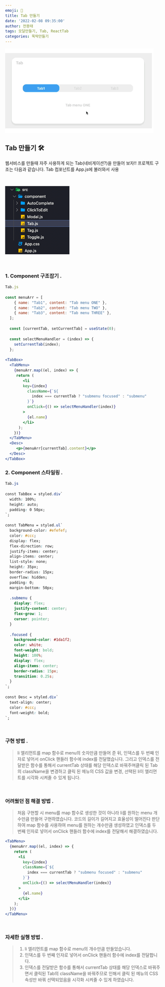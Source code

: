 ```yaml
---
emoji: 🥤
title: Tab 만들기
date: '2022-02-08 09:35:00'
author: 전용태
tags: 모달만들기, Tab, ReactTab
categories: 뚝딱만들기
---
```


![tab.gif](tab.gif)

## Tab 만들기 🛠

웹서비스를 만들때 자주 사용하게 되는 Tab(네비게이션?)을 만들어 보자!! 프로젝트 구조는 다음과 같습니다. Tab 컴포넌트를 App.js에 불러와서 사용

<br />

![tree.png](tree.png)

<br />

### 1. Component 구조잡기 .

```jsx
Tab.js

const menuArr = [
    { name: "Tab1", content: "Tab menu ONE" },
    { name: "Tab2", content: "Tab menu TWO" },
    { name: "Tab3", content: "Tab menu THREE" },
  ];

  const [currentTab, setCurrentTab] = useState(0);

  const selectMenuHandler = (index) => {
    setCurrentTab(index);
  };

<TabBox>
  <TabMenu>
    {menuArr.map((el, index) => {
     return (
        <li
        key={index}
          className={`${
            index === currentTab ? "submenu focused" : "submenu"
          }`}
          onClick={() => selectMenuHandler(index)}
        >
          {el.name}
        </li>
      );
    })}
  </TabMenu>
  <Desc>
     <p>{menuArr[currentTab].content}</p>
  </Desc>
</TabBox>

```

### 2. Component 스타일링 .

```css
Tab.js

const TabBox = styled.div`
  width: 100%;
  height: auto;
  padding: 0 50px;
`;

const TabMenu = styled.ul`
  background-color: #efefef;
  color: #ccc;
  display: flex;
  flex-direction: row;
  justify-items: center;
  align-items: center;
  list-style: none;
  height: 35px;
  border-radius: 15px;
  overflow: hidden;
  padding: 0;
  margin-bottom: 50px;

  .submenu {
    display: flex;
    justify-content: center;
    flex-grow: 1;
    cursor: pointer;
  }

  .focused {
    background-color: #1da1f2;
    color: white;
    font-weight: bold;
    height: 100%;
    display: flex;
    align-items: center;
    border-radius: 15px;
    transition: 0.25s;
  }
`;

const Desc = styled.div`
  text-align: center;
  color: #ccc;
  font-weight: bold;
`;
```

<br />


### 구현 방법 .

> li 엘리먼트를 map 함수로 menu의 숫자만큼 만들어 준 뒤, 인덱스를 두 번째 인자로 넣어서 onClick 핸들러 함수에 index를 전달했습니다. 그리고 인덱스를 전달받은 함수를 통해서 currentTab 상태를 해당 인덱스로 바꿔주며클릭 된 Tab의 className을 변경하고 클릭 된 메뉴의 CSS 값을 변경, 선택된 li이 엘리먼트를 시각화 시켜줄 수 있게 됩니다.

<br />

### 어려웠던 점 해결 방법 .

> 처음 구현할 시 menu를 map 함수로 생성한 것이 아니라 li를 원하는 menu 개수만큼 만들어 구현하였습니다. 코드의 길이가 길어지고 효율성이 떨어진다 판단하여 map 함수를 사용하여 menu를 원하는 개수만큼 생성하였고 인덱스를 두 번째 인자로 넣어서 onClick 핸들러 함수에 index를 전달해서 해결하였습니다.

```jsx
<TabMenu>
  {menuArr.map((el, index) => {
    return (
      <li
        key={index}
        className={`${
          index === currentTab ? "submenu focused" : "submenu"
        }`}
        onClick={() => selectMenuHandler(index)}
      >
        {el.name}
      </li>
    );
  })}
</TabMenu>
```

<br />

### 자세한 실행 방법 .

> 1. li 엘리먼트를 map 함수로 menu의 개수만큼 만들었습니다.<br />
> 2. 인덱스를 두 번째 인자로 넣어서 onClick 핸들러 함수에 index를 전달합니다.<br />
> 3. 인덱스를 전달받은 함수를 통해서 currentTab 상태를 해당 인덱스로 바꿔주면서 클릭된 Tab의 className을 바꿔주므로 인해서 클릭 된 메뉴의 CSS 속성만 바꿔 선택되었음을 시각화 시켜줄 수 있게 하였습니다.

<br />
<br />